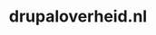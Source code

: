 ---
layout: post
title:  "drupaloverheid.nl"
internal_url:  "/data/drupaloverheid.nl.html"
categories: dutchgov
---